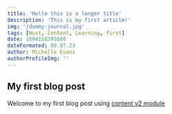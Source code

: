 ```yaml
---
title: 'Hello this is a longer title'
description: 'This is my first article!'
img: '/dummy-journal.jpg'
tags: [Nuxt, Content, Learning, first]
date: 1694158391686
dateFormated: 08.07.23
author: Michelle Evans
authorProfileImg: ''
---
```


## My first blog post

Welcome to my first blog post using [content v2 module](https://content.nuxtjs.org/)
